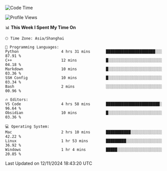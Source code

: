 <!--START_SECTION:waka-->
![Code Time](http://img.shields.io/badge/Code%20Time-518%20hrs%201%20min-blue)

![Profile Views](http://img.shields.io/badge/Profile%20Views-1-blue)

📊 **This Week I Spent My Time On** 

```text
🕑︎ Time Zone: Asia/Shanghai

💬 Programming Languages: 
Python                   4 hrs 31 mins       ██████████████████████░░░   87.91 % 
C++                      12 mins             █░░░░░░░░░░░░░░░░░░░░░░░░   04.18 % 
Markdown                 10 mins             █░░░░░░░░░░░░░░░░░░░░░░░░   03.36 % 
SSH Config               10 mins             █░░░░░░░░░░░░░░░░░░░░░░░░   03.34 % 
Bash                     2 mins              ░░░░░░░░░░░░░░░░░░░░░░░░░   00.96 % 

🔥 Editors: 
VS Code                  4 hrs 58 mins       ████████████████████████░   96.64 % 
Obsidian                 10 mins             █░░░░░░░░░░░░░░░░░░░░░░░░   03.36 % 

💻 Operating System: 
Mac                      2 hrs 10 mins       ███████████░░░░░░░░░░░░░░   42.22 % 
Linux                    1 hr 53 mins        █████████░░░░░░░░░░░░░░░░   36.92 % 
Windows                  1 hr 4 mins         █████░░░░░░░░░░░░░░░░░░░░   20.85 % 
```


 Last Updated on 12/11/2024 18:43:20 UTC
<!--END_SECTION:waka-->
